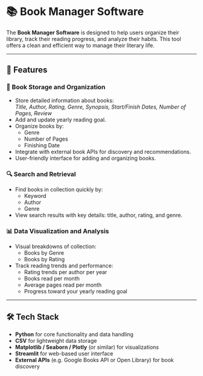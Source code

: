 # 📚 Book Manager Software

The **Book Manager Software** is designed to help users organize their library, track their reading progress, and analyze their habits. This tool offers a clean and efficient way to manage their literary life.

---

## 🚀 Features

### 📂 Book Storage and Organization

- Store detailed information about books:  
  _Title, Author, Rating, Genre, Synopsis, Start/Finish Dates, Number of Pages, Review_
- Add and update yearly reading goal.
- Organize books by:
  - Genre
  - Number of Pages
  - Finishing Date
- Integrate with external book APIs for discovery and recommendations.
- User-friendly interface for adding and organizing books.

### 🔍 Search and Retrieval

- Find books in collection quickly by:
  - Keyword
  - Author
  - Genre
- View search results with key details: title, author, rating, and genre.

### 📊 Data Visualization and Analysis

- Visual breakdowns of collection:
  - Books by Genre
  - Books by Rating
- Track reading trends and performance:
  - Rating trends per author per year
  - Books read per month
  - Average pages read per month
  - Progress toward your yearly reading goal

---

## 🛠 Tech Stack

- **Python** for core functionality and data handling
- **CSV** for lightweight data storage
- **Matplotlib / Seaborn / Plotly** (or similar) for visualizations
- **Streamlit** for web-based user interface
- **External APIs** (e.g. Google Books API or Open Library) for book discovery
